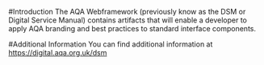 #Introduction 
The AQA Webframework (previously know as the DSM or Digital Service Manual) contains artifacts that will enable a developer to apply AQA branding and best practices to standard interface components. 

#Additional Information
You can find additional information at https://digital.aqa.org.uk/dsm
